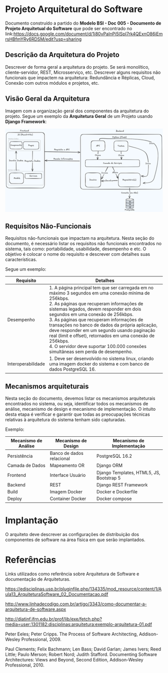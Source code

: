 # Projeto Arquitetural do Software

Documento construído a partido do **Modelo BSI - Doc 005 - Documento de Projeto Arquitetual do Software** que pode ser encontrado no
link:https://docs.google.com/document/d/1i80vPaInPi5lSpI7rk4QExnO86iEmrsHBfmYRy6RDSM/edit?usp=sharing

## Descrição da Arquitetura do Projeto

Descrever de forma geral a arquitetura do projeto. Se será monolítico, cliente-servidor, REST, Microsserviço, etc. Descrever alguns requisitos não funcionais que impactem na arquitetura: Redundância e Réplicas, Cloud, Conexão com outros módulos e projetos, etc.

## Visão Geral da Arquitetura

Imagem com a organização geral dos componentes da arquitetura do projeto. Segue um exemplo da **Arquitetura Geral** de um Projeto usando **Django Framework**:

![Arquitetura KNN](arquitetura-knn.png)

## Requisitos Não-Funcionais

Requisitos não-funcionais que impactam na arquitetura. Nesta seção do documento, é necessário listar os requisitos não funcionais encontrados no sistema, tais como: portabilidade, usabilidade, desempenho e etc. O objetivo é colocar o nome do requisito e descrever com detalhes suas características.

Segue um exemplo:

Requisito  | Detalhes
---------- | -------------------------------------------- 
Desempenho | 1. A página principal tem que ser carregada em no máximo 3 segundos em uma conexão mínima de 256kbps. <br />2. As páginas que recuperam informações de sistemas legados, devem responder em dois segundos em uma conexão de 256kbps. <br />3. As páginas que recuperam informações de transações no banco de dados da própria aplicação, deve responder em um segundo usando paginação real (limit e offset), retornados em uma conexão de 256kbps. <br />4. O servidor deve suportar 100.000 conexões simultâneas sem perda de desempenho.
Interoperabilidade | 1. Deve ser desenvolvido no sistema linux, criando uma imagem docker do sistema e com banco de dados PostgreSQL 16.

## Mecanismos arquiteturais

Nesta seção do documento, devemos listar os mecanismos arquiteturais encontrados no sistema, ou seja, identificar todos os mecanismos de análise, mecanismo de design e mecanismo de implementação. O intuito desta etapa é verificar e garantir que todas as preocupações técnicas relativas à arquitetura do sistema tenham sido capturadas.

Exemplo:

| Mecanismo de Análise | Mecanismo de Design  | Mecanismo de Implementação |
| -------------------- | -------------------- | -------------------------- |
| Persistência         | Banco de dados relacional | PostgreSQL 16.2       |
| Camada de Dados      | Mapeamento OR             | Django ORM            |
| Frontend  | Interface Usuário | Django Templates, HTML5, JS, Bootstrap 5 |
| Backend              | REST                  | Django REST Framework     |
| Build                | Imagem Docker            | Docker e Dockerfile    |
| Deploy               | Container Docker         | Docker compose         |

# Implantação

O arquiteto deve descrever as configurações de distribuição dos componentes de software na área física em que serão implantados.

# Referências

Links utilizados como referência sobre Arquitetura de Software e documentação de Arquiteturas.

https://edisciplinas.usp.br/pluginfile.php/134335/mod_resource/content/1/Aula13_ArquiteturaSoftware_02_Documentacao.pdf

http://www.linhadecodigo.com.br/artigo/3343/como-documentar-a-arquitetura-de-software.aspx

http://diatinf.ifrn.edu.br/prof/lib/exe/fetch.php?media=user:1301182:disciplinas:arquitetura:exemplo-arquitetura-01.pdf

Peter Eeles; Peter Cripps. The Process of Software Architecting, Addison-Wesley Professional, 2009.

Paul Clements; Felix Bachmann; Len Bass; David Garlan; James Ivers; Reed Little; Paulo Merson; Robert Nord; Judith Stafford. Documenting Software Architectures: Views and Beyond, Second Edition, Addison-Wesley Professional, 2010.
